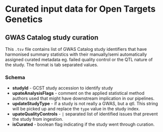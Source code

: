# Curated input data for Open Targets Genetics


## GWAS Catalog study curation

This `.tsv` file contains list of GWAS Catalog study identifiers that have harmonised summary statistics with their manually/semi automatically assigned curated metadata eg. failed quality control or the QTL nature of the study. The format is tab separated values.

### Schema

- **studyId** - GCST study accession to identify study
- **upateAnalysisFlags** - comment on the applied statistical method authors used that might have downstream implication in our pipelines.
- **updateStudyType** - if a study is not really a GWAS, but a qtl. This string will be picked up and replace the `type` value in the study index.
- **upateQualityControls** - `|` separated list of identified issues that prevent the study from ingestion.
- **isCurated** - boolean flag indicating if the study went through curation.